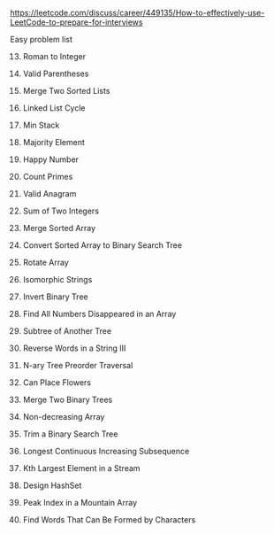 https://leetcode.com/discuss/career/449135/How-to-effectively-use-LeetCode-to-prepare-for-interviews

Easy problem list

13. Roman to Integer

14. Valid Parentheses

15. Merge Two Sorted Lists

16. Linked List Cycle

17. Min Stack

18. Majority Element

19. Happy Number

20. Count Primes

21. Valid Anagram

22. Sum of Two Integers

23. Merge Sorted Array

24. Convert Sorted Array to Binary Search Tree

25. Rotate Array

26. Isomorphic Strings

27. Invert Binary Tree

28. Find All Numbers Disappeared in an Array

29. Subtree of Another Tree

30. Reverse Words in a String III

31. N-ary Tree Preorder Traversal

32. Can Place Flowers

33. Merge Two Binary Trees

34. Non-decreasing Array

35. Trim a Binary Search Tree

36. Longest Continuous Increasing Subsequence

37. Kth Largest Element in a Stream

38. Design HashSet

39. Peak Index in a Mountain Array

40. Find Words That Can Be Formed by Characters
